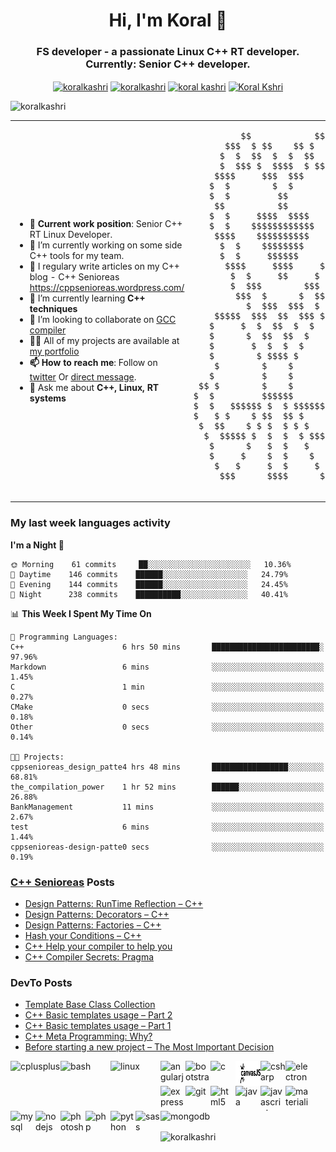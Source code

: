 <h1 align="center">Hi, I'm Koral 👋</h1>
<h3 align="center">FS developer - a passionate Linux C++ RT developer.<br>Currently: Senior C++ developer.</h3>

<p align="center">
<a href="https://dev.to/koralkashri" target="blank"><img align="center" src="https://cdn.jsdelivr.net/npm/simple-icons@3.0.1/icons/dev-dot-to.svg" alt="koralkashri" height="30" width="30" /></a>
<a href="https://twitter.com/koralkashri" target="blank"><img align="center" src="https://cdn.jsdelivr.net/npm/simple-icons@3.0.1/icons/twitter.svg" alt="koralkashri" height="30" width="30" /></a>
<a href="https://www.linkedin.com/in/koral-kashri-330b41162/" target="blank"><img align="center" src="https://cdn.jsdelivr.net/npm/simple-icons@3.0.1/icons/linkedin.svg" alt="koral kashri" height="30" width="30" /></a>
<a href="https://stackoverflow.com/users/8038186" target="blank"><img align="center" src="https://cdn.jsdelivr.net/npm/simple-icons@3.0.1/icons/stackoverflow.svg" alt="Koral Kshri" height="30" width="30" /></a>
</p>

<p align="left"> <img src="https://komarev.com/ghpvc/?username=koralkashri" alt="koralkashri" /> </p>

<table border="0">
    <tbody>
        <td>
            <ul>
                <li><b>💼 Current work position</b>: Senior C++ RT Linux Developer.</li>
                <li>🔭 I’m currently working on some side C++ tools for my team.</li>
                <li>📝 I regulary write articles on my C++ blog - C++ Senioreas <a href="https://cppsenioreas.wordpress.com/">https://cppsenioreas.wordpress.com/</a></li>
                <li>🌱 I’m currently learning <b>C++ techniques</b></li>
                <li>👯 I’m looking to collaborate on <a href="https://github.com/gcc-mirror/gcc">GCC compiler</a></li>
                <li>👨‍💻 All of my projects are available at <a href="https://koral-kashri-portfolio.herokuapp.com/">my portfolio</a></li>
                <li><b>📫 How to reach me</b>: Follow on <a href="https://twitter.com/intent/user?&region=follow&screen_name=koralkashri&tw_p=followbutton">twitter</a> Or <a href="mailto:koralkashri@gmail.com">direct message</a>.</li>
                <li>💬 Ask me about <b>C++, Linux, RT systems</b></li>
            </ul>
        </td>
        <td>
            <pre>
         $$            $$
      $$$  $ $$    $$ $  $$$
     $  $  $$  $  $  $$  $  $
     $  $$$ $  $$$$  $ $$$ $$
    $$$$     $$$  $$$     $$$$
   $  $        $  $        $  $
   $  $         $$         $  $
    $$          $$          $$
   $  $     $$$$  $$$$     $  $
   $  $    $$$$$$$$$$$$    $  $
    $$$$    $$$$$$$$$$    $$$$
     $  $    $$$$$$$$    $  $
     $  $     $$$$$$     $  $
      $$$$     $$$$     $$$$
       $  $     $$     $  $
       $  $$$        $$$  $
        $$$  $      $  $$$
          $  $$$  $$$  $
    $$$$$  $$$  $$  $$$ $$$$
   $     $  $  $$  $  $     $
   $      $  $$  $$  $      $
   $       $  $  $  $       $
   $        $ $$$$ $        $
    $        $    $        $
   $         $    $         $
 $$ $        $    $        $ $$
$  $         $$$$$$         $  $
$  $   $$$$$$ $  $ $$$$$$   $  $
$   $ $    $ $$  $$ $    $ $   $
 $  $$    $ $ $  $ $ $    $$  $
  $  $$$$$ $  $  $  $ $$$$$  $
   $      $   $  $   $      $
   $     $    $  $    $     $
    $   $     $  $     $   $
     $$$      $$$$      $$
            </pre>
        </td>
    </tbody>
</table>


### My last week languages activity
<!--START_SECTION:waka-->
**I'm a Night 🦉** 

```text
🌞 Morning    61 commits     ██░░░░░░░░░░░░░░░░░░░░░░░   10.36% 
🌆 Daytime    146 commits    ██████░░░░░░░░░░░░░░░░░░░   24.79% 
🌃 Evening    144 commits    ██████░░░░░░░░░░░░░░░░░░░   24.45% 
🌙 Night      238 commits    ██████████░░░░░░░░░░░░░░░   40.41%

```


📊 **This Week I Spent My Time On** 

```text
💬 Programming Languages: 
C++                      6 hrs 50 mins       ████████████████████████░   97.96% 
Markdown                 6 mins              ░░░░░░░░░░░░░░░░░░░░░░░░░   1.45% 
C                        1 min               ░░░░░░░░░░░░░░░░░░░░░░░░░   0.27% 
CMake                    0 secs              ░░░░░░░░░░░░░░░░░░░░░░░░░   0.18% 
Other                    0 secs              ░░░░░░░░░░░░░░░░░░░░░░░░░   0.14%

🐱‍💻 Projects: 
cppsenioreas_design_patte4 hrs 48 mins       █████████████████░░░░░░░░   68.81% 
the_compilation_power    1 hr 52 mins        ██████░░░░░░░░░░░░░░░░░░░   26.88% 
BankManagement           11 mins             ░░░░░░░░░░░░░░░░░░░░░░░░░   2.67% 
test                     6 mins              ░░░░░░░░░░░░░░░░░░░░░░░░░   1.44% 
cppsenioreas-design-patte0 secs              ░░░░░░░░░░░░░░░░░░░░░░░░░   0.19%

```


<!--END_SECTION:waka-->

### [C++ Senioreas](https://cppsenioreas.wordpress.com/) Posts
<!-- CPP-SENIOREAS-POSTS:START -->
- [Design Patterns: RunTime Reflection – C++](https://cppsenioreas.wordpress.com/2021/01/17/design-patterns-runtime-reflection-cpp/)
- [Design Patterns: Decorators – C++](https://cppsenioreas.wordpress.com/2021/01/03/design-patterns-decorators-cpp/)
- [Design Patterns: Factories – C++](https://cppsenioreas.wordpress.com/2020/12/27/design-patterns-factories-cpp/)
- [Hash your Conditions – C++](https://cppsenioreas.wordpress.com/2020/12/13/hash-your-conditions-cpp/)
- [C++ Help your compiler to help you](https://cppsenioreas.wordpress.com/2020/12/06/cpp-attributes/)
- [C++ Compiler Secrets: Pragma](https://cppsenioreas.wordpress.com/2020/11/29/cpp-compiler-secrets-pragma/)
<!-- CPP-SENIOREAS-POSTS:END -->

### DevTo Posts
<!-- DevTo-POSTS:START -->
- [Template Base Class Collection](https://dev.to/koralkashri/template-base-class-collection-2jel)
- [C++ Basic templates usage – Part 2](https://dev.to/koralkashri/basic-templates-usage-part-2-1had)
- [C++ Basic templates usage – Part 1](https://dev.to/koralkashri/basic-templates-usage-part-1-g1i)
- [C++ Meta Programming: Why?](https://dev.to/koralkashri/c-meta-programming-why-4249)
- [Before starting a new project – The Most Important Decision](https://dev.to/koralkashri/before-starting-a-new-project-the-most-important-decision-31c5)
<!-- DevTo-POSTS:END -->

<p align="left">
         <img align="left" src="https://devicons.github.io/devicon/devicon.git/icons/cplusplus/cplusplus-original.svg" alt="cplusplus" width="80" height="80"/>
         <img align="left" src="https://www.vectorlogo.zone/logos/gnu_bash/gnu_bash-icon.svg" alt="bash" width="80" height="80"/>
         <img align="left" src="https://devicons.github.io/devicon/devicon.git/icons/linux/linux-original.svg" alt="linux" width="80" height="80"/>
         <img align="left" src="https://devicons.github.io/devicon/devicon.git/icons/angularjs/angularjs-original.svg" alt="angularjs" width="40" height="40"/>
         <img align="left" src="https://devicons.github.io/devicon/devicon.git/icons/bootstrap/bootstrap-plain.svg" alt="bootstrap" width="40" height="40"/>
         <img align="left" src="https://devicons.github.io/devicon/devicon.git/icons/c/c-original.svg" alt="c" width="40" height="40"/>
         <img align="left" src="https://raw.githubusercontent.com/Hardik0307/Hardik0307/master/assets/canvasjs-charts.svg" alt="canvasjs" width="40" height="40"/>
         <img align="left" align="left" src="https://devicons.github.io/devicon/devicon.git/icons/csharp/csharp-original.svg" alt="csharp" width="40" height="40"/>
         <img align="left" src="https://devicons.github.io/devicon/devicon.git/icons/electron/electron-original.svg" alt="electron" width="40" height="40"/>
         <img align="left" src="https://devicons.github.io/devicon/devicon.git/icons/express/express-original-wordmark.svg" alt="express" width="40" height="40"/> 
         <img align="left" src="https://www.vectorlogo.zone/logos/git-scm/git-scm-icon.svg" alt="git" width="40" height="40"/>
         <img align="left" src="https://devicons.github.io/devicon/devicon.git/icons/html5/html5-original-wordmark.svg" alt="html5" width="40" height="40"/>
         <img align="left" src="https://devicons.github.io/devicon/devicon.git/icons/java/java-original-wordmark.svg" alt="java" width="40" height="40"/>
         <img align="left" src="https://devicons.github.io/devicon/devicon.git/icons/javascript/javascript-original.svg" alt="javascript" width="40" height="40"/>
         <img align="left" src="https://raw.githubusercontent.com/prplx/svg-logos/5585531d45d294869c4eaab4d7cf2e9c167710a9/svg/materialize.svg" alt="materialize" width="40" height="40"/>
         <img src="https://devicons.github.io/devicon/devicon.git/icons/mongodb/mongodb-original-wordmark.svg" alt="mongodb" width="40" height="40"/>
         <img align="left" src="https://devicons.github.io/devicon/devicon.git/icons/mysql/mysql-original-wordmark.svg" alt="mysql" width="40" height="40"/> 
         <img align="left" src="https://devicons.github.io/devicon/devicon.git/icons/nodejs/nodejs-original-wordmark.svg" alt="nodejs" width="40" height="40"/>
         <img align="left" src="https://devicons.github.io/devicon/devicon.git/icons/photoshop/photoshop-plain.svg" alt="photoshop" width="40" height="40"/>
         <img align="left" src="https://devicons.github.io/devicon/devicon.git/icons/php/php-original.svg" alt="php" width="40" height="40"/>
         <img align="left" src="https://devicons.github.io/devicon/devicon.git/icons/python/python-original.svg" alt="python" width="40" height="40"/>
         <img align="left" src="https://devicons.github.io/devicon/devicon.git/icons/sass/sass-original.svg" alt="sass" width="40" height="40"/>
         <br>
</p>
<!--<p>
         <img align="right" src="https://github-readme-stats.vercel.app/api/top-langs/?username=koralkashri&layout=compact&hide=html" alt="koralkashri" />
</p>-->
<p><img align="center" src="https://github-readme-stats.vercel.app/api?username=koralkashri&show_icons=true" alt="koralkashri" /></p>

